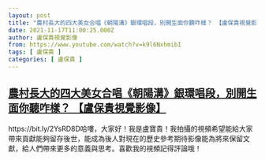 ```yaml
---
layout: post
title: "農村長大的四大美女合唱《朝陽溝》銀環唱段，別開生面你聽咋樣？ 【盧保貴視覺影像】"
date: 2021-11-17T11:00:25.000Z
author: 盧保貴視覺影像
from: https://www.youtube.com/watch?v=k9l6NxhmibI
tags: [ 盧保貴 ]
categories: [ 盧保貴 ]
---
```

<!--1637146825000-->
[農村長大的四大美女合唱《朝陽溝》銀環唱段，別開生面你聽咋樣？ 【盧保貴視覺影像】](https://www.youtube.com/watch?v=k9l6NxhmibI)
------

<div>
https://bit.ly/2YsRD8D哈嘍，大家好！我是盧寶貴！我拍攝的視頻希望能給大家帶來貢獻能夠留存後世，能成為後人對現在的歷史參考期待影像能為將來保留文獻，給人們帶來更多的意義與思考。喜歡我的視頻記得評論哦！
</div>
